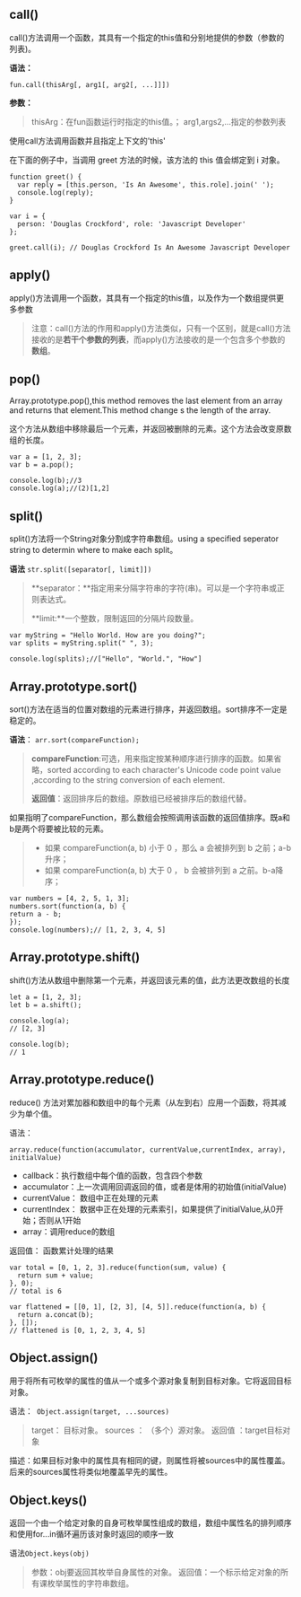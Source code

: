 ## call()
call()方法调用一个函数，其具有一个指定的this值和分别地提供的参数（参数的列表)。

**语法：**

    fun.call(thisArg[, arg1[, arg2[, ...]]])

**参数：**

> thisArg：在fun函数运行时指定的this值。；
> arg1,args2,...指定的参数列表

使用call方法调用函数并且指定上下文的'this'

在下面的例子中，当调用 greet 方法的时候，该方法的 this 值会绑定到 i 对象。

    function greet() {
      var reply = [this.person, 'Is An Awesome', this.role].join(' ');
      console.log(reply);
    }
    
    var i = {
      person: 'Douglas Crockford', role: 'Javascript Developer'
    };
    
    greet.call(i); // Douglas Crockford Is An Awesome Javascript Developer

## apply()

apply()方法调用一个函数，其具有一个指定的this值，以及作为一个数组提供更多参数

> 注意：call()方法的作用和apply()方法类似，只有一个区别，就是call()方法接收的是**若干个参数的列表**，而apply()方法接收的是一个包含多个参数的**数组**。

## pop()

Array.prototype.pop(),this method removes the last element from an array and returns that element.This method change s the length of the array.

这个方法从数组中移除最后一个元素，并返回被删除的元素。这个方法会改变原数组的长度。

    var a = [1, 2, 3];
    var b = a.pop();
    
    console.log(b);//3
    console.log(a);//(2)[1,2]

## split()

split()方法将一个String对象分割成字符串数组。using a specified seperator string to determin where to make each split。

**语法** `str.split([separator[, limit]])`

> **separator：**指定用来分隔字符串的字符(串)。可以是一个字符串或正则表达式。
> 
> **limit:**一个整数，限制返回的分隔片段数量。

    var myString = "Hello World. How are you doing?";
    var splits = myString.split(" ", 3);
    
    console.log(splits);//["Hello", "World.", "How"]


## Array.prototype.sort()

sort()方法在适当的位置对数组的元素进行排序，并返回数组。sort排序不一定是稳定的。

**语法**： `arr.sort(compareFunction);`

> **compareFunction**:可选，用来指定按某种顺序进行排序的函数。如果省略，sorted according to each character's Unicode code point value ,according to the string conversion of each element.
> 
> **返回值**：返回排序后的数组。原数组已经被排序后的数组代替。

如果指明了compareFunction，那么数组会按照调用该函数的返回值排序。既a和b是两个将要被比较的元素。

> - 如果 compareFunction(a, b) 小于 0 ，那么 a 会被排列到 b 之前；a-b升序；
> - 如果 compareFunction(a, b) 大于 0 ， b 会被排列到 a 之前。b-a降序；


    var numbers = [4, 2, 5, 1, 3];
    numbers.sort(function(a, b) {
    return a - b;
    });
    console.log(numbers);// [1, 2, 3, 4, 5]



## Array.prototype.shift()

shift()方法从数组中删除第一个元素，并返回该元素的值，此方法更改数组的长度

    let a = [1, 2, 3];
    let b = a.shift();
    
    console.log(a); 
    // [2, 3]
    
    console.log(b); 
    // 1

## Array.prototype.reduce()

reduce() 方法对累加器和数组中的每个元素（从左到右）应用一个函数，将其减少为单个值。

语法：

 `array.reduce(function(accumulator, currentValue,currentIndex, array), initialValue)`

> 
- callback：执行数组中每个值的函数，包含四个参数
- accumulator：上一次调用回调返回的值，或者是体用的初始值(initialValue)
- currentValue： 数组中正在处理的元素
- currentIndex： 数据中正在处理的元素索引，如果提供了initialValue,从0开始；否则从1开始
- array：调用reduce的数组

返回值： 函数累计处理的结果

    var total = [0, 1, 2, 3].reduce(function(sum, value) {
      return sum + value;
    }, 0);
    // total is 6

    var flattened = [[0, 1], [2, 3], [4, 5]].reduce(function(a, b) {
      return a.concat(b);
    }, []);
    // flattened is [0, 1, 2, 3, 4, 5]


## Object.assign()

用于将所有可枚举的属性的值从一个或多个源对象复制到目标对象。它将返回目标对象。

语法：` Object.assign(target, ...sources)`

> target： 目标对象。
> sources ： （多个）源对象。
> 返回值 ：target目标对象

描述：如果目标对象中的属性具有相同的键，则属性将被sources中的属性覆盖。后来的sources属性将类似地覆盖早先的属性。

## Object.keys()

返回一个由一个给定对象的自身可枚举属性组成的数组，数组中属性名的排列顺序和使用for...in循环遍历该对象时返回的顺序一致

语法`Object.keys(obj)`

> 参数：obj要返回其枚举自身属性的对象。
> 返回值：一个标示给定对象的所有课枚举属性的字符串数组。